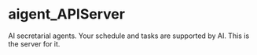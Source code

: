 # aigent_APIServer
AI secretarial agents. Your schedule and tasks are supported by AI. This is the server for it.
